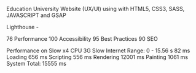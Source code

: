 Education University Website (UX/UI) 
using with HTML5, CSS3, SASS, JAVASCRIPT and GSAP

Lighthouse -

76 Performance
100 Accessibility
95 Best Practices
90 SEO

Performance on Slow x4 CPU 3G Slow Internet 
Range: 0 - 15.56 s
82 ms  Loading
656 ms  Scripting
556 ms  Rendering
12001 ms  Painting
1061 ms  System
Total: 15555 ms
